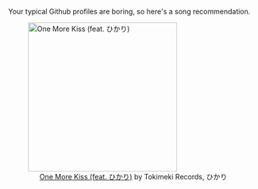 Your typical Github profiles are boring, so here's a song recommendation.
<figure><img width="300" height="300" src="https://i.scdn.co/image/ab67616d0000b273d21f5e4f9d8f1d9528360195" alt="One More Kiss (feat. ひかり)" /><figcaption align="center"><a href="https://open.spotify.com/track/2gL2T5zAaOwGnOMNUruFvu" target="_blank">One More Kiss (feat. ひかり)</a> by Tokimeki Records, ひかり</figcaption></figure>
